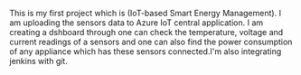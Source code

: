 This is my first project which is (IoT-based Smart Energy Management).
I am uploading the sensors data to Azure IoT central application.
I am creating a dshboard through one can check the temperature, voltage and current readings of a sensors and one can also find the power consumption of any appliance which has these sensors connected.I'm also integrating jenkins with git.
